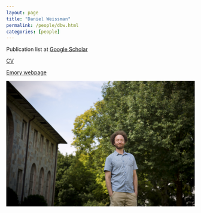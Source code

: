 ```yaml
---
layout: page
title: "Daniel Weissman"
permalink: /people/dbw.html
categories: [people]
---
```


Publication list at [Google Scholar](https://scholar.google.com/citations?user=8ckkLFgAAAAJ)

[CV](/people/cv.pdf)

[Emory webpage](http://www.physics.emory.edu/home/people/faculty/weissman-daniel.html)

![Daniel Weissman](/images/dbw.jpg)